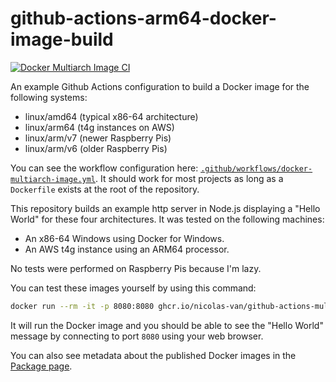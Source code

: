 # github-actions-arm64-docker-image-build

[![Docker Multiarch Image CI](https://github.com/nicolas-van/github-actions-multiarch-docker-image-build/actions/workflows/docker-multiarch-image.yml/badge.svg)](https://github.com/nicolas-van/github-actions-multiarch-docker-image-build/actions/workflows/docker-multiarch-image.yml)

An example Github Actions configuration to build a Docker image for the following systems:

* linux/amd64 (typical x86-64 architecture)
* linux/arm64 (t4g instances on AWS)
* linux/arm/v7 (newer Raspberry Pis)
* linux/arm/v6 (older Raspberry Pis)

You can see the workflow configuration here: [`.github/workflows/docker-multiarch-image.yml`](./.github/workflows/docker-multiarch-image.yml). It should work for most projects as long as a `Dockerfile` exists at the root of the repository.

This repository builds an example http server in Node.js displaying a "Hello World" for these four architectures. It was tested on the following machines:

* An x86-64 Windows using Docker for Windows.
* An AWS t4g instance using an ARM64 processor.

No tests were performed on Raspberry Pis because I'm lazy.

You can test these images yourself by using this command:

```bash
docker run --rm -it -p 8080:8080 ghcr.io/nicolas-van/github-actions-multiarch-docker-image-build:latest
```

It will run the Docker image and you should be able to see the "Hello World" message by connecting to port `8080` using your web browser.

You can also see metadata about the published Docker images in the [Package page](https://github.com/nicolas-van/github-actions-multiarch-docker-image-build/pkgs/container/github-actions-multiarch-docker-image-build).